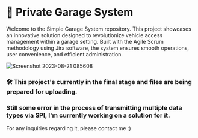 # 🚗 Private Garage System

Welcome to the Simple Garage System repository. This project showcases an innovative solution designed to revolutionize vehicle access management within a garage setting. Built with the Agile Scrum methodology using Jira software, the system ensures smooth operations, user convenience, and efficient administration.

![Screenshot 2023-08-21 085608](https://github.com/t0ti20/Simple_Garage_System/assets/61616031/65c69817-eb35-4e97-ada3-ef4bf8f21eb3)
<br>

### 🛠 This project's currently in the final stage and files are being prepared for uploading.
### Still some error in the process of transmitting multiple data types via SPI, I'm currently working on a solution for it.
For any inquiries regarding it, please contact me :)
